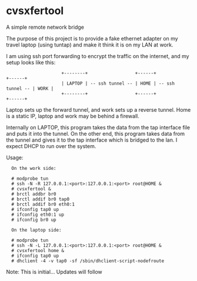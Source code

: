 # cvsxfertool
A simple remote network bridge

The purpose of this project is to provide a fake ethernet adapter on my travel laptop (using tuntap) and make it think it is
on my LAN at work.

I am using ssh port forwarding to encrypt the traffic on the internet, and my setup looks like this:

                         +--------+                  +------+                  +------+
                         | LAPTOP | -- ssh tunnel -- | HOME | -- ssh tunnel -- | WORK |
                         +--------+                  +------+                  +------+
 
Laptop sets up the forward tunnel, and work sets up a reverse tunnel.  Home is a static IP, laptop and work may be behind a
 firewall.
 
Internally on LAPTOP, this program takes the data from the tap interface file and puts it into the tunnel.  On the other end,
this program takes data from the tunnel and gives it to the tap interface which is bridged to the lan.  I expect DHCP to run
over the system.

Usage:

      On the work side:
      
      # modprobe tun
      # ssh -N -R 127.0.0.1:<port>:127.0.0.1:<port> root@HOME &
      # cvsxfertool &
      # brctl addbr br0
      # brctl addif br0 tap0
      # brctl addif br0 eth0:1
      # ifconfig tap0 up
      # ifconfig eth0:1 up
      # ifconfig br0 up

      On the laptop side:
  
      # modprobe tun
      # ssh -N -L 127.0.0.1:<port>:127.0.0.1:<port> root@HOME &
      # cvsxfertool home &
      # ifconfig tap0 up
      # dhclient -4 -v tap0 -sf /sbin/dhclient-script-nodefroute
      
Note: This is initial... Updates will follow

